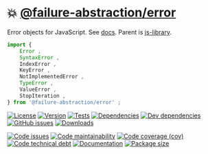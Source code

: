 :boom: [@failure-abstraction/error](https://functional-abstraction.github.io/error)
==

Error objects for JavaScript.
See [docs](https://functional-abstraction.github.io/error/index.html).
Parent is [js-library](https://github.com/failure-abstraction/library).

```js
import {
	Error ,
	SyntaxError ,
	IndexError ,
	KeyError ,
	NotImplementedError ,
	TypeError ,
	ValueError ,
	StopIteration ,
} from '@failure-abstraction/error' ;
```

[![License](https://img.shields.io/github/license/failure-abstraction/error.svg)](https://raw.githubusercontent.com/failure-abstraction/error/main/LICENSE)
[![Version](https://img.shields.io/npm/v/@failure-abstraction/error.svg)](https://www.npmjs.org/package/@failure-abstraction/error)
[![Tests](https://img.shields.io/github/workflow/status/failure-abstraction/error/ci:test?event=push&label=tests)](https://github.com/failure-abstraction/error/actions/workflows/ci:test.yml?query=branch:main)
[![Dependencies](https://img.shields.io/david/failure-abstraction/error.svg)](https://david-dm.org/failure-abstraction/error)
[![Dev dependencies](https://img.shields.io/david/dev/failure-abstraction/error.svg)](https://david-dm.org/failure-abstraction/error?type=dev)
[![GitHub issues](https://img.shields.io/github/issues/failure-abstraction/error.svg)](https://github.com/failure-abstraction/error/issues)
[![Downloads](https://img.shields.io/npm/dm/@failure-abstraction/error.svg)](https://www.npmjs.org/package/@failure-abstraction/error)

[![Code issues](https://img.shields.io/codeclimate/issues/failure-abstraction/error.svg)](https://codeclimate.com/github/failure-abstraction/error/issues)
[![Code maintainability](https://img.shields.io/codeclimate/maintainability/failure-abstraction/error.svg)](https://codeclimate.com/github/failure-abstraction/error/trends/churn)
[![Code coverage (cov)](https://img.shields.io/codecov/c/gh/failure-abstraction/error/main.svg)](https://codecov.io/gh/failure-abstraction/error)
[![Code technical debt](https://img.shields.io/codeclimate/tech-debt/failure-abstraction/error.svg)](https://codeclimate.com/github/failure-abstraction/error/trends/technical_debt)
[![Documentation](https://functional-abstraction.github.io/error/badge.svg)](https://functional-abstraction.github.io/error/source.html)
[![Package size](https://img.shields.io/bundlephobia/minzip/@failure-abstraction/error)](https://bundlephobia.com/result?p=@failure-abstraction/error)
